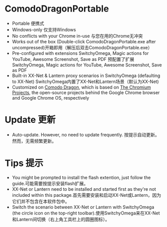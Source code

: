 # ComodoDragonPortable
* Portable 便携式
* Windows-only 仅支持Windows
* No conflicts with your Chrome in-use 与您在用的Chrome无冲突
* Works out of the box (Double-click ComodoDragonPortable.exe after uncompressed)开箱即用（解压后双击ComodoDragonPortable.exe）
* Pre-configured with extensions SwitchyOmega, Magic actions for YouTube, Awesome Screenshot, Save as PDF 预配置了扩展SwitchyOmega, Magic actions for YouTube, Awesome Screenshot, Save as PDF
* Built-in XX-Net & Lantern proxy scenarios in SwitchyOmega (defaulting to XX-Net) SwitchyOmega内置了XX-Net和Lantern场景（默认为XX-Net)
* Customized on [Comodo Dragon](https://www.comodo.com/home/browsers-toolbars/), which is based on [The Chromium Projects](https://www.chromium.org/), the open-source projects behind the Google Chrome browser and Google Chrome OS, respectively

# Update 更新
* Auto-update. However, no need to update frequently. 按提示自动更新。然而，无需频繁更新。

# Tips 提示
* You might be prompted to install the flash extention, just follow the guide.可能需要按提示安装flash扩展。
* XX-Net or Lantern need to be installed and started first as they're not included within this package.首先需要安装和启动XX-Net或Lantern，因为它们并不包含在本软件包中。
* Switch the scenario between XX-Net or Lantern with SwitchyOmega (the circle icon on the top-right toolbar).使用SwitchyOmega来在XX-Net和Lantern间切换（右上角工具栏上的圆圈图标）。
